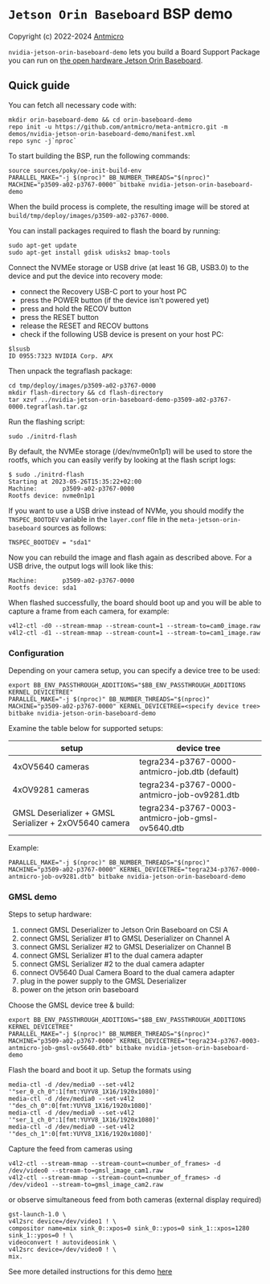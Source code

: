 # `Jetson Orin Baseboard` BSP demo

Copyright (c) 2022-2024 [Antmicro](https://www.antmicro.com)

`nvidia-jetson-orin-baseboard-demo` lets you build a Board Support Package you can run on [the open hardware Jetson Orin Baseboard](https://github.com/antmicro/jetson-orin-baseboard).

## Quick guide

You can fetch all necessary code with:

<!-- name="fetch-repo"; transformer="echo "$TUTTEST_INPUT" | sed "/repo init/s/.*/& -b $CI_COMMIT_REF_NAME/" | sed "$ a repo forall meta-antmicro -c 'git checkout $CI_COMMIT_REF_NAME'"" -->
```
mkdir orin-baseboard-demo && cd orin-baseboard-demo
repo init -u https://github.com/antmicro/meta-antmicro.git -m demos/nvidia-jetson-orin-baseboard-demo/manifest.xml
repo sync -j`nproc`
```

To start building the BSP, run the following commands:

<!-- name="build-bsp" -->
```
source sources/poky/oe-init-build-env
PARALLEL_MAKE="-j $(nproc)" BB_NUMBER_THREADS="$(nproc)" MACHINE="p3509-a02-p3767-0000" bitbake nvidia-jetson-orin-baseboard-demo
```

When the build process is complete, the resulting image will be stored at `build/tmp/deploy/images/p3509-a02-p3767-0000`.

You can install packages required to flash the board by running:

```
sudo apt-get update
sudo apt-get install gdisk udisks2 bmap-tools
```

Connect the NVMEe storage or USB drive (at least 16 GB, USB3.0) to the device and put the device into recovery mode:
* connect the Recovery USB-C port to your host PC
* press the POWER button (if the device isn't powered yet)
* press and hold the RECOV button
* press the  RESET button
* release the RESET and RECOV buttons
* check if the following USB device is present on your host PC:

```
$lsusb
ID 0955:7323 NVIDIA Corp. APX
```

Then unpack the tegraflash package:

```
cd tmp/deploy/images/p3509-a02-p3767-0000
mkdir flash-directory && cd flash-directory
tar xzvf ../nvidia-jetson-orin-baseboard-demo-p3509-a02-p3767-0000.tegraflash.tar.gz
```

Run the flashing script:

```
sudo ./initrd-flash
```

By default, the NVMEe storage (/dev/nvme0n1p1) will be used to store the rootfs, which you can easily verify by looking at the flash script logs:

```
$ sudo ./initrd-flash
Starting at 2023-05-26T15:35:22+02:00
Machine:       p3509-a02-p3767-0000
Rootfs device: nvme0n1p1
```

If you want to use a USB drive instead of NVMe, you should modify the `TNSPEC_BOOTDEV` variable in the `layer.conf` file in the `meta-jetson-orin-baseboard` sources as follows:

```
TNSPEC_BOOTDEV = "sda1"
```

Now you can rebuild the image and flash again as described above. For a USB drive, the output logs will look like this:

```
Machine:       p3509-a02-p3767-0000
Rootfs device: sda1
```

When flashed successfully, the board should boot up and you will be able to capture a frame from each camera, for example:

```
v4l2-ctl -d0 --stream-mmap --stream-count=1 --stream-to=cam0_image.raw
v4l2-ctl -d1 --stream-mmap --stream-count=1 --stream-to=cam1_image.raw
```

### Configuration
Depending on your camera setup, you can specify a device tree to be used:
```
export BB_ENV_PASSTHROUGH_ADDITIONS="$BB_ENV_PASSTHROUGH_ADDITIONS KERNEL_DEVICETREE"
PARALLEL_MAKE="-j $(nproc)" BB_NUMBER_THREADS="$(nproc)" MACHINE="p3509-a02-p3767-0000" KERNEL_DEVICETREE=<specify device tree> bitbake nvidia-jetson-orin-baseboard-demo
```
Examine the table below for supported setups:

| setup                                                     | device tree                                         |
|-----------------------------------------------------------|-----------------------------------------------------|
| 4xOV5640 cameras                                          | tegra234-p3767-0000-antmicro-job.dtb (default)      |
| 4xOV9281 cameras                                          | tegra234-p3767-0000-antmicro-job-ov9281.dtb         |
| GMSL Deserializer + GMSL Serializer + 2xOV5640 camera     | tegra234-p3767-0003-antmicro-job-gmsl-ov5640.dtb    |

Example:
```
PARALLEL_MAKE="-j $(nproc)" BB_NUMBER_THREADS="$(nproc)" MACHINE="p3509-a02-p3767-0000" KERNEL_DEVICETREE="tegra234-p3767-0000-antmicro-job-ov9281.dtb" bitbake nvidia-jetson-orin-baseboard-demo
```

### GMSL demo

Steps to setup hardware:
1. connect GMSL Deserializer to Jetson Orin Baseboard on CSI A
2. connect GMSL Serializer #1 to GMSL Deserializer on Channel A
3. connect GMSL Serializer #2 to GMSL Deserializer on Channel B
4. connect GMSL Serializer #1 to the dual camera adapter
5. connect GMSL Serializer #2 to the dual camera adapter
6. connect OV5640 Dual Camera Board to the dual camera adapter
7. plug in the power supply to the GMSL Deserializer
8. power on the jetson orin baseboard

Choose the GMSL device tree & build:
```
export BB_ENV_PASSTHROUGH_ADDITIONS="$BB_ENV_PASSTHROUGH_ADDITIONS KERNEL_DEVICETREE"
PARALLEL_MAKE="-j $(nproc)" BB_NUMBER_THREADS="$(nproc)" MACHINE="p3509-a02-p3767-0000" KERNEL_DEVICETREE="tegra234-p3767-0003-antmicro-job-gmsl-ov5640.dtb" bitbake nvidia-jetson-orin-baseboard-demo
```
Flash the board and boot it up. Setup the formats using
```
media-ctl -d /dev/media0 --set-v4l2 '"ser_0_ch_0":1[fmt:YUYV8_1X16/1920x1080]'
media-ctl -d /dev/media0 --set-v4l2 '"des_ch_0":0[fmt:YUYV8_1X16/1920x1080]'
media-ctl -d /dev/media0 --set-v4l2 '"ser_1_ch_0":1[fmt:YUYV8_1X16/1920x1080]'
media-ctl -d /dev/media0 --set-v4l2 '"des_ch_1":0[fmt:YUYV8_1X16/1920x1080]'
```
Capture the feed from cameras using
```
v4l2-ctl --stream-mmap --stream-count=<number_of_frames> -d /dev/video0 --stream-to=gmsl_image_cam1.raw
v4l2-ctl --stream-mmap --stream-count=<number_of_frames> -d /dev/video1 --stream-to=gmsl_image_cam2.raw
```
or observe simultaneous feed from both cameras (external display required)
```
gst-launch-1.0 \
v4l2src device=/dev/video1 ! \
compositor name=mix sink_0::xpos=0 sink_0::ypos=0 sink_1::xpos=1280 sink_1::ypos=0 ! \
videoconvert ! autovideosink \
v4l2src device=/dev/video0 ! \
mix.
```

See more detailed instructions for this demo [here](https://antmicro.github.io/jetson-orin-baseboard/gmsl.html)
